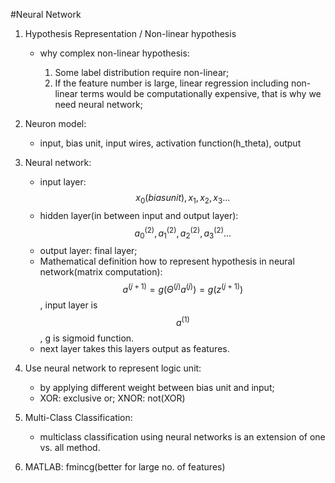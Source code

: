 #Neural Network

1. Hypothesis Representation / Non-linear hypothesis
   - why complex non-linear hypothesis:

       1. Some label distribution require non-linear;
       1. If the feature number is large, linear regression including non-linear terms would be computationally expensive, that is why we need neural network;
  
2. Neuron model:
   - input, bias unit, input wires, activation function(h_theta), output
  
3. Neural network:
   - input layer: $$x_0(bias unit), x_1, x_2, x_3...$$
   - hidden layer(in between input and output layer): $$a_0^{(2)}, a_1^{(2)}, a_2^{(2)}, a_3^{(2)}...$$
   - output layer: final layer;
   - Mathematical definition how to represent hypothesis in neural network(matrix computation): $$a^{(j+1)} = g(\Theta^{(j)}a^{(j)})=g(z^{(j+1)})$$, input layer is $$a^{(1)}$$ , g is sigmoid function.
   - next layer takes this layers output as features.
4. Use neural network to represent logic unit:
   - by applying different weight between bias unit and input;
   - XOR: exclusive or; XNOR: not(XOR) 

5. Multi-Class Classification:
   - multiclass classification using neural networks is an extension of one vs. all method.

6. MATLAB: fmincg(better for large no. of features)